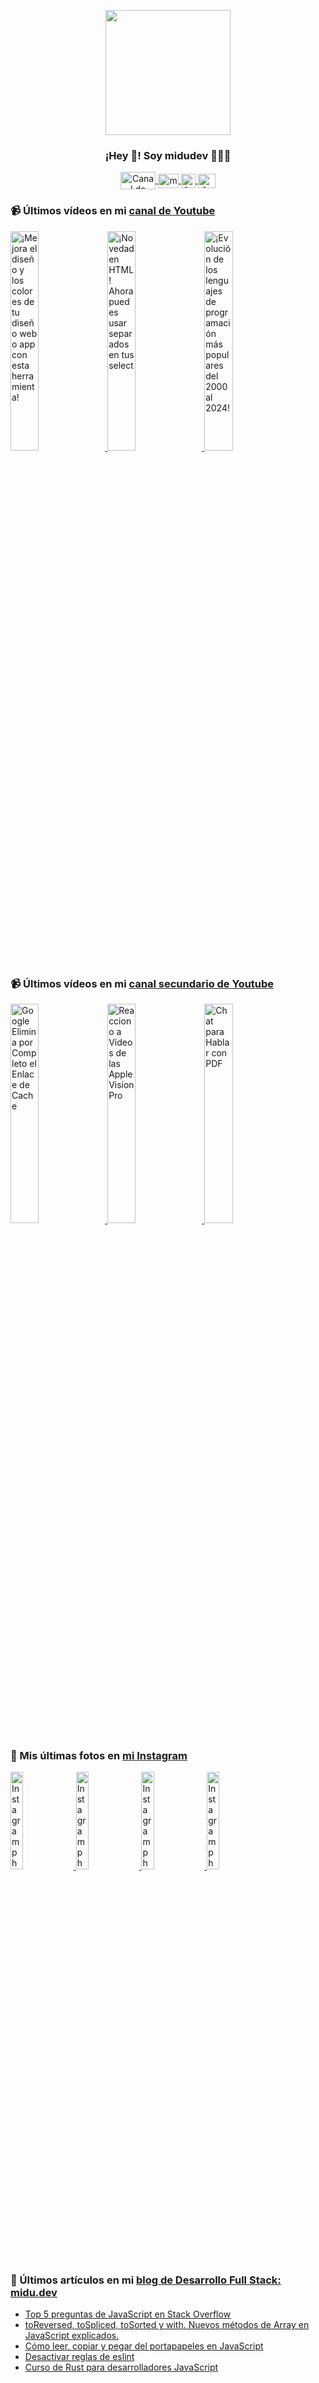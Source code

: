 <p align="center" width="300">
   <img align="center" width="200" src="https://user-images.githubusercontent.com/1561955/106762302-fda9de00-6635-11eb-99be-3ef744e60c0e.png" />
   <h3 align="center">¡Hey 👋! Soy midudev 👨🏻‍💻</h3>
</p>

<p align="center">
   <a href="https://twitch.tv/midudev" target="blank">
    <img align="center" src="https://upload.wikimedia.org/wikipedia/commons/c/ce/Twitch_logo_2019.svg" alt="Canal de Twitch de midudev" height="28px" width="56px" />
  </a>
  <span style="width: 8px;"> </span>
   <a href="https://youtube.com/midudev" target="blank">
    <img align="center" src="https://upload.wikimedia.org/wikipedia/commons/0/09/YouTube_full-color_icon_%282017%29.svg" alt="midudev" height="23px" width="33px" />
  </a>
  <span style="width: 8px;"> </span>
  <a href="https://instagram.com/midu.dev" target="blank">
    <img align="center" src="https://upload.wikimedia.org/wikipedia/commons/e/e7/Instagram_logo_2016.svg" alt="Canal de Instagram de midu.dev" height="23px" width="23px" />
  </a>
  <span style="width: 8px;"> </span>
  <a href="https://twitter.com/midudev" target="blank">
    <img align="center" src="https://upload.wikimedia.org/wikipedia/commons/thumb/6/6f/Logo_of_Twitter.svg/2491px-Logo_of_Twitter.svg.png" alt="Canal de Twitter de midudev" height="23px" width="28px" />
  </a>
</p>

### 📹 Últimos vídeos en mi [canal de Youtube](https://youtube.com/midudev?sub_confirmation=1)

<a href='https://youtu.be/e6bDFrxKYUE' target='_blank'>
  <img width='30%' src='https://img.youtube.com/vi/e6bDFrxKYUE/mqdefault.jpg' alt='¡Mejora el diseño y los colores de tu diseño web o app con esta herramienta!' />
</a>
<a href='https://youtu.be/_vwLo7ykQ2c' target='_blank'>
  <img width='30%' src='https://img.youtube.com/vi/_vwLo7ykQ2c/mqdefault.jpg' alt='¡Novedad en HTML! Ahora puedes usar separados en tus select' />
</a>
<a href='https://youtu.be/xnQf1uZVK7g' target='_blank'>
  <img width='30%' src='https://img.youtube.com/vi/xnQf1uZVK7g/mqdefault.jpg' alt='¡Evolución de los lenguajes de programación más populares del 2000 al 2024!' />
</a>

### 📹 Últimos vídeos en mi [canal secundario de Youtube](https://youtube.com/midulive?sub_confirmation=1)

<a href='https://youtu.be/Nk9_BQ4Ubn4' target='_blank'>
  <img width='30%' src='https://img.youtube.com/vi/Nk9_BQ4Ubn4/mqdefault.jpg' alt='Google Elimina por Completo el Enlace de Cache' />
</a>
<a href='https://youtu.be/3oMZ6dmWUs4' target='_blank'>
  <img width='30%' src='https://img.youtube.com/vi/3oMZ6dmWUs4/mqdefault.jpg' alt='Reacciono a Vídeos de las Apple Vision Pro' />
</a>
<a href='https://youtu.be/GEfPFLbCXPc' target='_blank'>
  <img width='30%' src='https://img.youtube.com/vi/GEfPFLbCXPc/mqdefault.jpg' alt='Chat para Hablar con PDF's usando Astro, Svelte, TailwindCSS y Cloudinary' />
</a>

### 📸 Mis últimas fotos en [mi Instagram](https://instagram.com/midu.dev)

<a href='https://instagram.com/p/C0CN7G_tqtL' target='_blank'>
  <img width='20%' src='https://instagram.flba2-1.fna.fbcdn.net/v/t51.2885-15/404570989_310584011839619_4181433579164759611_n.jpg?stp=dst-jpg_e15_fr_p1080x1080&_nc_ht=instagram.flba2-1.fna.fbcdn.net&_nc_cat=111&_nc_ohc=WdZYPDWfuOcAX-mcgBM&edm=APU89FABAAAA&ccb=7-5&oh=00_AfAF2H3GSn9tuOzYUcVpIpERWpF_9u6qwjjIFJPWbSiasg&oe=65C4F29B&_nc_sid=bc0c2c' alt='Instagram photo' />
</a>
<a href='https://instagram.com/p/C3AuSnUN6w2' target='_blank'>
  <img width='20%' src='https://instagram.flba2-1.fna.fbcdn.net/v/t51.2885-15/425588909_968072637982088_8320680454599145718_n.jpg?stp=dst-jpg_e15&_nc_ht=instagram.flba2-1.fna.fbcdn.net&_nc_cat=108&_nc_ohc=ktLCCLzSwXMAX_EbPLe&edm=APU89FABAAAA&ccb=7-5&oh=00_AfDm0OwmLz14NPjxvH6SLuW_SLDviX0J46lt8BwDQUdU1Q&oe=65C5200D&_nc_sid=bc0c2c' alt='Instagram photo' />
</a>
<a href='https://instagram.com/p/C2-IKZSNGl3' target='_blank'>
  <img width='20%' src='https://instagram.flba2-1.fna.fbcdn.net/v/t51.2885-15/424898363_801959251750857_3388788784925869424_n.jpg?stp=dst-jpg_e15&_nc_ht=instagram.flba2-1.fna.fbcdn.net&_nc_cat=109&_nc_ohc=xJgT20x7kVUAX99UBQx&edm=APU89FABAAAA&ccb=7-5&oh=00_AfC_gvH3g-8-_RgTZrrAf-1C78SSVhSTYlb7w3SiFmHMkA&oe=65C4ED2C&_nc_sid=bc0c2c' alt='Instagram photo' />
</a>
<a href='https://instagram.com/p/C2z6C4Bt86F' target='_blank'>
  <img width='20%' src='https://instagram.flba2-1.fna.fbcdn.net/v/t51.2885-15/424488235_1373606213270564_3174618503454525458_n.jpg?stp=dst-jpg_e15&_nc_ht=instagram.flba2-1.fna.fbcdn.net&_nc_cat=108&_nc_ohc=p2frlJlZJVIAX8ZYIH3&edm=APU89FABAAAA&ccb=7-5&oh=00_AfDQ9klH6Tos8w-p0dPPF-Celz0M20TCP3WNV7sLjDCnwA&oe=65C4A444&_nc_sid=bc0c2c' alt='Instagram photo' />
</a>

### 📝 Últimos artículos en mi [blog de Desarrollo Full Stack: midu.dev](https://midu.dev)
- [Top 5 preguntas de JavaScript en Stack Overflow](https://midu.dev/top-5-preguntas-javascript-stack-overflow/)
- [toReversed, toSpliced, toSorted y with. Nuevos métodos de Array en JavaScript explicados.](https://midu.dev/to-reversed-to-spliced-to-sorted-with/)
- [Cómo leer, copiar y pegar del portapapeles en JavaScript](https://midu.dev/leer-copiar-pegar-portapapeles-javascript/)
- [Desactivar reglas de eslint](https://midu.dev/desactivar-reglas-eslint/)
- [Curso de Rust para desarrolladores JavaScript](https://midu.dev/rust-para-desarrolladores-javascript/)